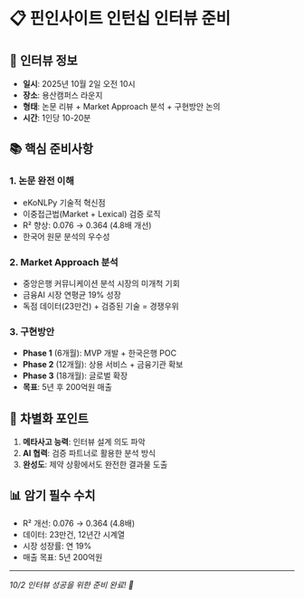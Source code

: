 # 📋 핀인사이트 인턴십 인터뷰 준비

## 🎯 인터뷰 정보
- **일시**: 2025년 10월 2일 오전 10시
- **장소**: 용산캠퍼스 라운지
- **형태**: 논문 리뷰 + Market Approach 분석 + 구현방안 논의
- **시간**: 1인당 10-20분

## 📚 핵심 준비사항

### 1. 논문 완전 이해
- eKoNLPy 기술적 혁신점
- 이중접근법(Market + Lexical) 검증 로직
- R² 향상: 0.076 → 0.364 (4.8배 개선)
- 한국어 원문 분석의 우수성

### 2. Market Approach 분석
- 중앙은행 커뮤니케이션 분석 시장의 미개척 기회
- 금융AI 시장 연평균 19% 성장
- 독점 데이터(23만건) + 검증된 기술 = 경쟁우위

### 3. 구현방안
- **Phase 1** (6개월): MVP 개발 + 한국은행 POC
- **Phase 2** (12개월): 상용 서비스 + 금융기관 확보
- **Phase 3** (18개월): 글로벌 확장
- **목표**: 5년 후 200억원 매출

## 🎪 차별화 포인트
1. **메타사고 능력**: 인터뷰 설계 의도 파악
2. **AI 협력**: 검증 파트너로 활용한 분석 방식
3. **완성도**: 제약 상황에서도 완전한 결과물 도출

## 📊 암기 필수 수치
- R² 개선: 0.076 → 0.364 (4.8배)
- 데이터: 23만건, 12년간 시계열
- 시장 성장률: 연 19%
- 매출 목표: 5년 200억원

---
*10/2 인터뷰 성공을 위한 준비 완료! 🚀*